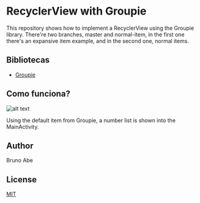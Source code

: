 # RecyclerView with Groupie
This repository shows how to implement a RecyclerView using the Groupie library. There're two branches, master and normal-item, in the first one there's an expansive item example, and in the second one, normal items.

## Bibliotecas
- [Groupie](https://github.com/lisawray/groupie)

## Como funciona?
![alt text](https://i.imgur.com/805HTKp.gif)

Using the default item from Groupie, a number list is shown into the MainActivity.

## Author
Bruno Abe

## License
[MIT](https://choosealicense.com/licenses/mit/)
